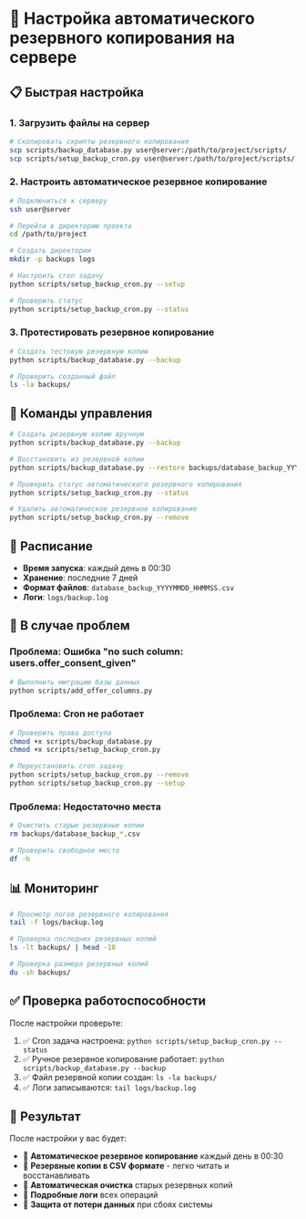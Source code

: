 # 🚀 Настройка автоматического резервного копирования на сервере

## 📋 Быстрая настройка

### 1. Загрузить файлы на сервер

```bash
# Скопировать скрипты резервного копирования
scp scripts/backup_database.py user@server:/path/to/project/scripts/
scp scripts/setup_backup_cron.py user@server:/path/to/project/scripts/
```

### 2. Настроить автоматическое резервное копирование

```bash
# Подключиться к серверу
ssh user@server

# Перейти в директорию проекта
cd /path/to/project

# Создать директории
mkdir -p backups logs

# Настроить cron задачу
python scripts/setup_backup_cron.py --setup

# Проверить статус
python scripts/setup_backup_cron.py --status
```

### 3. Протестировать резервное копирование

```bash
# Создать тестовую резервную копию
python scripts/backup_database.py --backup

# Проверить созданный файл
ls -la backups/
```

## 🔧 Команды управления

```bash
# Создать резервную копию вручную
python scripts/backup_database.py --backup

# Восстановить из резервной копии
python scripts/backup_database.py --restore backups/database_backup_YYYYMMDD_HHMMSS.csv

# Проверить статус автоматического резервного копирования
python scripts/setup_backup_cron.py --status

# Удалить автоматическое резервное копирование
python scripts/setup_backup_cron.py --remove
```

## 📅 Расписание

- **Время запуска**: каждый день в 00:30
- **Хранение**: последние 7 дней
- **Формат файлов**: `database_backup_YYYYMMDD_HHMMSS.csv`
- **Логи**: `logs/backup.log`

## 🚨 В случае проблем

### Проблема: Ошибка "no such column: users.offer_consent_given"

```bash
# Выполнить миграцию базы данных
python scripts/add_offer_columns.py
```

### Проблема: Cron не работает

```bash
# Проверить права доступа
chmod +x scripts/backup_database.py
chmod +x scripts/setup_backup_cron.py

# Переустановить cron задачу
python scripts/setup_backup_cron.py --remove
python scripts/setup_backup_cron.py --setup
```

### Проблема: Недостаточно места

```bash
# Очистить старые резервные копии
rm backups/database_backup_*.csv

# Проверить свободное место
df -h
```

## 📊 Мониторинг

```bash
# Просмотр логов резервного копирования
tail -f logs/backup.log

# Проверка последних резервных копий
ls -lt backups/ | head -10

# Проверка размера резервных копий
du -sh backups/
```

## ✅ Проверка работоспособности

После настройки проверьте:

1. ✅ Cron задача настроена: `python scripts/setup_backup_cron.py --status`
2. ✅ Ручное резервное копирование работает: `python scripts/backup_database.py --backup`
3. ✅ Файл резервной копии создан: `ls -la backups/`
4. ✅ Логи записываются: `tail logs/backup.log`

## 🎯 Результат

После настройки у вас будет:

- 🔄 **Автоматическое резервное копирование** каждый день в 00:30
- 💾 **Резервные копии в CSV формате** - легко читать и восстанавливать
- 🧹 **Автоматическая очистка** старых резервных копий
- 📝 **Подробные логи** всех операций
- 🚨 **Защита от потери данных** при сбоях системы
